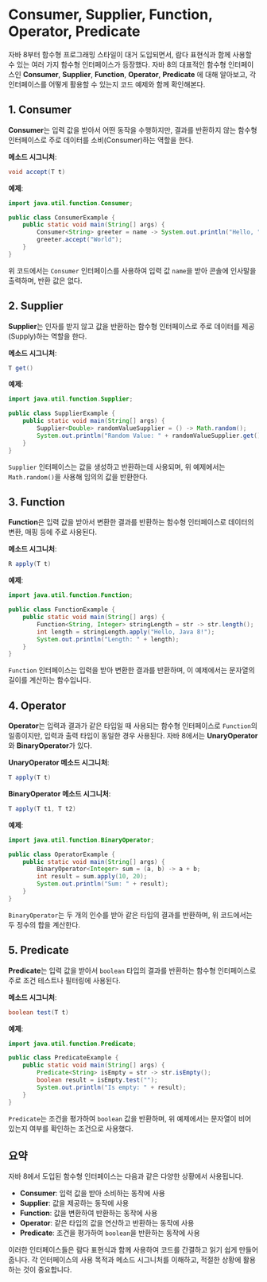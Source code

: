 # Consumer, Supplier, Function, Operator, Predicate

자바 8부터 함수형 프로그래밍 스타일이 대거 도입되면서, 람다 표현식과 함께 사용할 수 있는 여러 가지 함수형 인터페이스가 등장했다. 자바 8의 대표적인 함수형 인터페이스인 **Consumer**, **Supplier**, **Function**, **Operator**, **Predicate** 에 대해 알아보고, 각 인터페이스를 어떻게 활용할 수 있는지 코드 예제와 함께 확인해본다.

## 1. Consumer

**Consumer**는 입력 값을 받아서 어떤 동작을 수행하지만, 결과를 반환하지 않는 함수형 인터페이스로 주로 데이터를 소비(Consumer)하는 역할을 한다.

**메소드 시그니처**:
```java
void accept(T t)
```

**예제**:
```java
import java.util.function.Consumer;

public class ConsumerExample {
    public static void main(String[] args) {
        Consumer<String> greeter = name -> System.out.println("Hello, " + name + "!");
        greeter.accept("World");
    }
}
```

위 코드에서는 `Consumer` 인터페이스를 사용하여 입력 값 `name`을 받아 콘솔에 인사말을 출력하며, 반환 값은 없다.

## 2. Supplier

**Supplier**는 인자를 받지 않고 값을 반환하는 함수형 인터페이스로 주로 데이터를 제공(Supply)하는 역할을 한다.

**메소드 시그니처**:
```java
T get()
```

**예제**:
```java
import java.util.function.Supplier;

public class SupplierExample {
    public static void main(String[] args) {
        Supplier<Double> randomValueSupplier = () -> Math.random();
        System.out.println("Random Value: " + randomValueSupplier.get());
    }
}
```

 `Supplier` 인터페이스는 값을 생성하고 반환하는데 사용되며, 위 예제에서는 `Math.random()`을 사용해 임의의 값을 반환한다.

## 3. Function

**Function**은 입력 값을 받아서 변환한 결과를 반환하는 함수형 인터페이스로 데이터의 변환, 매핑 등에 주로 사용된다.

**메소드 시그니처**:
```java
R apply(T t)
```

**예제**:
```java
import java.util.function.Function;

public class FunctionExample {
    public static void main(String[] args) {
        Function<String, Integer> stringLength = str -> str.length();
        int length = stringLength.apply("Hello, Java 8!");
        System.out.println("Length: " + length);
    }
}
```

 `Function` 인터페이스는 입력을 받아 변환한 결과를 반환하며, 이 예제에서는 문자열의 길이를 계산하는 함수입니다.

## 4. Operator

**Operator**는 입력과 결과가 같은 타입일 때 사용되는 함수형 인터페이스로  `Function`의 일종이지만, 입력과 출력 타입이 동일한 경우 사용된다. 자바 8에서는 **UnaryOperator**와 **BinaryOperator**가 있다.

**UnaryOperator 메소드 시그니처**:
```java
T apply(T t)
```

**BinaryOperator 메소드 시그니처**:
```java
T apply(T t1, T t2)
```

**예제**:
```java
import java.util.function.BinaryOperator;

public class OperatorExample {
    public static void main(String[] args) {
        BinaryOperator<Integer> sum = (a, b) -> a + b;
        int result = sum.apply(10, 20);
        System.out.println("Sum: " + result);
    }
}
```

`BinaryOperator`는 두 개의 인수를 받아 같은 타입의 결과를 반환하며, 위 코드에서는 두 정수의 합을 계산한다.

## 5. Predicate

**Predicate**는 입력 값을 받아서 `boolean` 타입의 결과를 반환하는 함수형 인터페이스로 주로 조건 테스트나 필터링에 사용된다.

**메소드 시그니처**:
```java
boolean test(T t)
```

**예제**:
```java
import java.util.function.Predicate;

public class PredicateExample {
    public static void main(String[] args) {
        Predicate<String> isEmpty = str -> str.isEmpty();
        boolean result = isEmpty.test("");
        System.out.println("Is empty: " + result);
    }
}
```

`Predicate`는 조건을 평가하여 `boolean` 값을 반환하며, 위 예제에서는 문자열이 비어 있는지 여부를 확인하는 조건으로 사용했다.

## 요약

자바 8에서 도입된 함수형 인터페이스는 다음과 같은 다양한 상황에서 사용됩니다.
- **Consumer**: 입력 값을 받아 소비하는 동작에 사용
- **Supplier**: 값을 제공하는 동작에 사용
- **Function**: 값을 변환하여 반환하는 동작에 사용
- **Operator**: 같은 타입의 값을 연산하고 반환하는 동작에 사용
- **Predicate**: 조건을 평가하여 `boolean`을 반환하는 동작에 사용

이러한 인터페이스들은 람다 표현식과 함께 사용하여 코드를 간결하고 읽기 쉽게 만들어 줍니다. 각 인터페이스의 사용 목적과 메소드 시그니처를 이해하고, 적절한 상황에 활용하는 것이 중요합니다.

